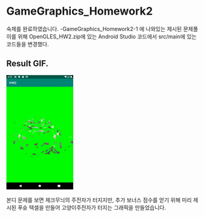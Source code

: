 # GameGraphics_Homework2
숙제를 완료하였습니다.
-GameGraphics_Homework2-1 에 나와있는 제시된 문제풀이를 위해
OpenGLES_HW2.zip에 있는 Android Studio 코드에서 src/main에 있는 코드들을 변경했다.


## Result GIF.
<img src="GameGraphics-Homework2/img/Mission_Complete.gif" width="175" height="300">

본디 문제를 보면 체크무늬의 주전자가 터지지만,
추가 보너스 점수를 얻기 위해 미리 제시된 푸슌 텍셀을 만들어 고양이주전자가 터지는 그래픽을 만들었습니다.
